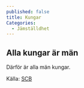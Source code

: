 ```yaml
---
published: false
title: Kungar
Categories: 
  - Jämställdhet
---
```


## Alla kungar är män

Därför är alla män kungar.

Källa: [SCB](http://www.oecd-ilibrary.org/social-issues-migration-health/the-causes-of-growing-inequalities-in-oecd-countries_9789264119536-en "Go-o-gla-kex-chokla")